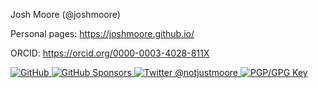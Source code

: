 Josh Moore (@joshmoore)

Personal pages: https://joshmoore.github.io/

ORCID: https://orcid.org/0000-0003-4028-811X

<div>
    <a href="https://github.com/joshmoore">
        <img src="https://img.shields.io/github/followers/joshmoore.svg?label=@joshmoore&style=social" alt="GitHub">
    </a>
    <a href="https://github.com/sponsors/joshmoore">
        <img src="https://img.shields.io/badge/GitHub_Sponsors--_.svg?style=social&logo=github&logoColor=EA4AAA" alt="GitHub Sponsors">
    </a>
    <a href="https://twitter.com/notjustmoore" rel="me">
        <img src="https://img.shields.io/twitter/follow/notjustmoore?label=@notjustmoore&style=social" alt="Twitter @notjustmoore">
    </a>
    <a rel="pgpkey" href="https://github.com/joshmoore.gpg">
        <img src="https://img.shields.io/badge/PGP_key--PGP_key?logo=protonmail&style=social&logoColor=000000?link=https%3A%2F%2Fgithub.com%2Fjoshmoore.gpg?link=https%3A%2F%2Fgithub.com%2Fjoshmoore.gpg" alt="PGP/GPG Key">
    </a>
</div>
